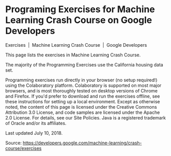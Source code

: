 # Programing Exercises for Machine Learning Crash Course on Google Developers
Exercises  |  Machine Learning Crash Course  |  Google Developers

This page lists the exercises in Machine Learning Crash Course.

The majority of the Programming Exercises use the California housing data set.

Programming exercises run directly in your browser (no setup required!) using the Colaboratory platform. Colaboratory is supported on most major browsers, and is most thoroughly tested on desktop versions of Chrome and Firefox. If you'd prefer to download and run the exercises offline, see these instructions for setting up a local environment.
Except as otherwise noted, the content of this page is licensed under the Creative Commons Attribution 3.0 License, and code samples are licensed under the Apache 2.0 License. For details, see our Site Policies. Java is a registered trademark of Oracle and/or its affiliates.

Last updated July 10, 2018.

Source: https://developers.google.com/machine-learning/crash-course/exercises
